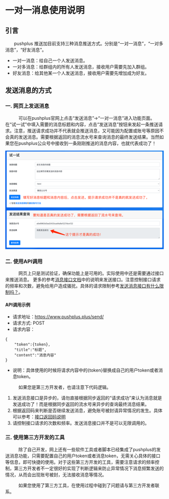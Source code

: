 # 一对一消息使用说明

## 引言
&emsp;&emsp;pushplus 推送加目前支持三种消息推送方式。分别是“一对一消息”，“一对多消息”，“好友消息”。
- 一对一消息：给自己一个人发送消息。
- 一对多消息：给群组内的所有人发送消息，接收用户需要先加入群组。
- 好友消息：给其他某一个人发送消息，接收用户需要先增加成为好友。

## 发送消息的方式
### 一. 网页上发送消息
　&emsp;&emsp;可以在pushplus官网上点击“发送消息”->“一对一消息”进入功能页面。在“试一试”中填入需要的消息标题和内容，点击“发送消息”按钮来发起一条推送请求。注意，推送请求成功并不代表就会推送消息，又可能因为配置或账号等原因不会真的发送消息。需要根据返回的消息流水号来查询消息的最终发送结果。当然如果您在pushplus公众号中接收到一条刚刚推送的消息内容，也就代表成功了！

![](../images/msg.png)

### 二. 使用API调用
　&emsp;&emsp;网页上只是测试验证，确保功能上是可用的。实际使用中还是需要通过接口来推送消息。
更多的参考[消息接口文档](../guide/api.md)中的说明来发送接口。注意控制接口请求的频率和次数，避免给用户造成骚扰。具体的请求限制参考[发送消息接口有什么限制吗？](../help/limit.md)。

#### API调用示例
- 请求地址：https://www.pushplus.plus/send/
- 请求方式: POST
- 请求内容：

```
{
    "token":{token},
    "title":"标题",
    "content":"消息内容"
}
```
- 说明：具体使用的时候将请求内容中的{token}替换成自己的用户token或者消息token。

　&emsp;&emsp;如果您是第三方开发者，也请注意下代码逻辑。
1. 发送消息接口是异步的，请勿直接根据同步返回的“请求成功”来认为消息就是发送成功了！而是根据同步返回的流水号来异步的查询最终消息结果。
2. 根据返回码来判断是否继续发送消息，避免账号被封请异常情况的发生。具体可以参考：[接口返回码说明](../guide/code.md)
3. 请控制接口请求的次数和频率。发送消息接口并不是可以无限调用的。

### 三. 使用第三方开发的工具
　&emsp;&emsp;除了自己开发，网上还有一些软件工具或者脚本已经集成了pushplus的发送消息功能，只需要配置自己的用户token或者消息token，无需关心具体的接口等信息，即可快捷的使用。对于这些第三方开发的工具，需要注意请求的频率控制，第三方开发者不一定很好的实现了判断逻辑来防止异常情况下消息频繁发送的情况，从而会出现账号被封，无法接收消息等情况。

　&emsp;&emsp;如果您使用了第三方工具，在使用过程中碰到了问题请与第三方开发者联系。
